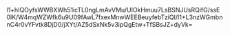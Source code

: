 l1+hIQOyfsWWBXWh51icTL0ngLmAvVMu/UIOkHmuu7LsBSNJUsRQifG/ssE0lK/W4mqWZWfk6u9U09fAwL7fxexMnwWEEBeuyfebTziQI/I1+L3nzWGmbnnC4r0vYFvtk8DjD0/jXYt/AZ5dSxNk5v3ipQgEtw+TfSBsJZ+dyVk=
